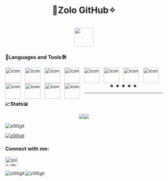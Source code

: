 <h1 align="center" markdown="3" style="border-bottom-width: 0px">
  🎱Zolo GitHub✧
</h1>
<h1 align="center">  <img src="https://github.com/z0l0git/z0l0git/assets/143938159/fe3860e9-608d-4c17-b7c7-93a26474a9f1" width="60px"/></h1>



### 🔧Languages and Tools🛠️
<div align="center">
  <img align="left" alt="icon" width="50px" style="padding-right:10px;" src="https://cdn.jsdelivr.net/gh/devicons/devicon/icons/react/react-original.svg" />
  <img align="left" alt="icon" width="50px" style="padding-right:10px;" src="https://cdn.jsdelivr.net/gh/devicons/devicon/icons/nextjs/nextjs-original.svg" />
  <img align="left" alt="icon" width="50px" style="padding-right:10px;" src="https://cdn.jsdelivr.net/gh/devicons/devicon/icons/javascript/javascript-original.svg" />
  <img align="left" alt="icon" width="50px" style="padding-right:10px;" src="https://cdn.jsdelivr.net/gh/devicons/devicon/icons/nodejs/nodejs-original-wordmark.svg" />
  <img align="left" alt="icon" width="50px" style="padding-right:10px;" src="https://cdn.jsdelivr.net/gh/devicons/devicon/icons/express/express-original.svg" />
  <img align="left" alt="icon" width="50px" style="padding-right:10px;" src="https://cdn.jsdelivr.net/gh/devicons/devicon/icons/python/python-original.svg" />
  <img align="left" alt="icon" width="50px" style="padding-right:10px;" src="https://cdn.jsdelivr.net/gh/devicons/devicon/icons/tailwindcss/tailwindcss-original-wordmark.svg" />
  <img align="left" alt="icon" width="50px" style="padding-right:10px;" src="https://cdn.jsdelivr.net/gh/devicons/devicon/icons/html5/html5-original-wordmark.svg" />
  <img align="left" alt="icon" width="50px" style="padding-right:10px;" src="https://cdn.jsdelivr.net/gh/devicons/devicon/icons/css3/css3-original-wordmark.svg" />
  <img align="left" alt="icon" width="50px" style="padding-right:10px;" src="https://cdn.jsdelivr.net/gh/devicons/devicon/icons/mysql/mysql-original-wordmark.svg" />
  <img align="left" alt="icon" width="50px" style="padding-right:10px;" src="https://cdn.jsdelivr.net/gh/devicons/devicon/icons/flask/flask-original-wordmark.svg" />
  <img align="left" alt="icon" width="50px" style="padding-right:10px;" src="https://cdn.jsdelivr.net/gh/devicons/devicon/icons/arduino/arduino-original-wordmark.svg" />
</div>

<div align="center"> ★ ★ ★ ★ ★ </div>

---

### 📈Stats📊

<div style="display: flex; flex-direction: row; justify-content: center;" align="center" dir="auto" >
 <img class="img" src="https://github-readme-stats.vercel.app/api?username=z0l0git&show_icons=true&theme=radical&hide=contribs" />
  <img class="img" src="https://github-readme-stats.vercel.app/api/top-langs/?username=z0l0git&theme=radical&layout=compact" />
</div>


<p align="left"> <img src="https://komarev.com/ghpvc/?username=z0l0git&label=Profile%20views&color=0e75b6&style=flat" alt="z0l0git" /> </p>

<p align="left"> <a href="https://github.com/ryo-ma/github-profile-trophy"><img src="https://github-profile-trophy.vercel.app/?username=z0l0git" alt="z0l0git" /></a> </p>

<h3 align="left">Connect with me:</h3>
<p align="left">
<a href="https://instagram.com/zolo.zlbyr" target="blank"><img align="center" src="https://raw.githubusercontent.com/rahuldkjain/github-profile-readme-generator/master/src/images/icons/Social/instagram.svg" alt="zolo.zlbyr" height="30" width="40" /></a>
</p>


<p><img align="left" src="https://github-readme-stats.vercel.app/api/top-langs?username=z0l0git&show_icons=true&locale=en&layout=compact" alt="z0l0git" /></p>



<p><img align="center" src="https://github-readme-streak-stats.herokuapp.com/?user=z0l0git&" alt="z0l0git" /></p>




<!--
**z0l0git/z0l0git** is a ✨ _special_ ✨ repository because its `README.md` (this file) appears on your GitHub profile.

Here are some ideas to get you started:

- 🔭 I’m currently working on ...
- 🌱 I’m currently learning ...
- 👯 I’m looking to collaborate on ...
- 🤔 I’m looking for help with ...
- 💬 Ask me about ...
- 📫 How to reach me: ...
- 😄 Pronouns: ...
- ⚡ Fun fact: ...
-->

